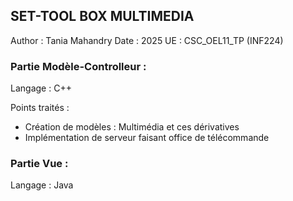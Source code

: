 ## SET-TOOL BOX MULTIMEDIA
Author : Tania Mahandry
Date : 2025
UE : CSC_OEL11_TP (INF224)

### Partie Modèle-Controlleur : 
Langage : C++

Points traités : 
- Création de modèles : Multimédia et ces dérivatives
- Implémentation de serveur faisant office de télécommande

### Partie Vue : 
Langage : Java 
